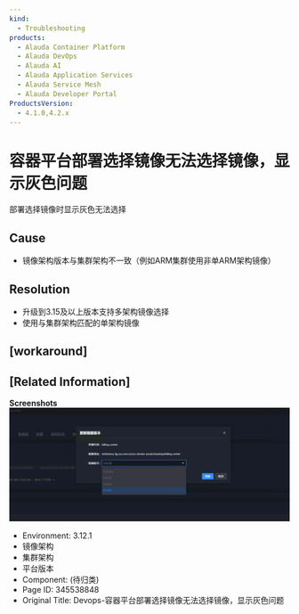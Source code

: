 ```yaml
---
kind:
  - Troubleshooting
products:
  - Alauda Container Platform
  - Alauda DevOps
  - Alauda AI
  - Alauda Application Services
  - Alauda Service Mesh
  - Alauda Developer Portal
ProductsVersion:
  - 4.1.0,4.2.x
---
```

<!-- A type of document that involves encountering a fault, diagnosing it, performing root cause analysis, and providing solutions. -->

# 容器平台部署选择镜像无法选择镜像，显示灰色问题

部署选择镜像时显示灰色无法选择

## Cause
- 镜像架构版本与集群架构不一致（例如ARM集群使用非单ARM架构镜像）

## Resolution
- 升级到3.15及以上版本支持多架构镜像选择
- 使用与集群架构匹配的单架构镜像

## [workaround]

## [Related Information]
**Screenshots**
![](assets/devops-rong-qi-ping-tai-bu-shu-xuan-ze-jing-xiang-wu-fa-xuan-ze-jing-xiang-xian/image-2025-9-18_17-46-17.png)
- Environment: 3.12.1
- 镜像架构
- 集群架构
- 平台版本
- Component: (待归类)
- Page ID: 345538848
- Original Title: Devops-容器平台部署选择镜像无法选择镜像，显示灰色问题
